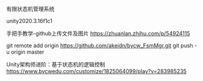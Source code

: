 有限状态机管理系统

unity2020.3.16f1c1

手把手教学-github上传文件及图片
https://zhuanlan.zhihu.com/p/54924115

git remote add origin https://github.com/akeidn/bycw_FsmMgr.git
git push -u origin master

Unity架构师进阶：基于状态机的逻辑控制
https://www.bycwedu.com/customize/1825064099/play?v=283985235
